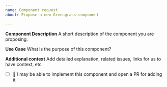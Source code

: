 ```yaml
---
name: Component request
about: Propose a new Greengrass component

---
```


**Component Description**
A short description of the component you are proposing.

**Use Case**
What is the purpose of this component?

**Additional context**
Add detailed explanation, related issues, links for us to have context, etc

* [ ] :wave: I may be able to implement this component and open a PR for adding it